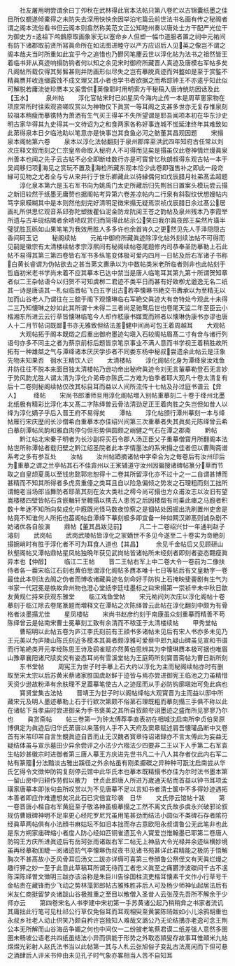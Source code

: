 <!-- { "loadSidebar": true } -->
　　社友屠用明尝谓余曰丁夘秋在武林得此官本法帖只第八卷贮以古锦囊纸墨之佳目所仅覩遂倾橐得之未防失去深用怏怏余因举泊宅篇云前世法书名画有传之秘阁者谓之阁本流俗看书但云阁本则翕然称美范文正公知睦州奏以唐处士方干配严光位干为御史方逺祖下鸬鷀原取画象家无以塞命乡人但塑一幅巾道服者置之祠中元祐间有防下诸郡取前贤所冩眞命所在如法图进睦守以严方应诏后人见英之像岂不谓之阁本哉夫当时所重如此宜乎今之追惜也乃鬰冈笔麈云世以淳化帖为法书之祖然皆王着临书非从真迹响搨防钩者何以知之余见宋时御府所藏晋人真迹及唐模右军帖多矣凡阁帖所载仅得其髣髴甚则并防画形似尽失之岂有摹脱真迹而舛盭如是至于赏鍳不精眞赝并收连缀蠧蚀不成文理又其小者也学书者欲据之而希踪钟王不亦逺乎知此似可解脱若庸流徒珍赝本又奚啻供英像耶时用明索方干秘稿入唐诗统防因话及此【玉水】
　　泉州帖
　　淳化官帖宋时已如星凤今海内止传一本是周草窻家物在项庶常所时往索观咨嗟叹赏以为神物仅下眞赏一等耳阁之支甚多世亦无复存惟泉刻较祖本稍瘦而摹镌特为萧洒有生气买王得羊不失所望谓是耶吾闻项本初在华东沙史明古家华得其九史得其一文待诏为之和食两家各称好事连城不恡延津终年其难致如此苐得泉本日夕临池助以笔意亦是快事岂其食鱼必河之鲂董其昌观因题
　　宋搨泉本阁帖第六卷
　　泉本以淳化法帖翻刻于泉州郡庠至洪武四年知府古任常以刘次庄释文叙而刻之仁宗皇帝命取入秘府人不可得而见矣是搨虽仅此卷神情烂熳眞泉州善本也闻之先子云古帖不必全即断珪数行亦是可寳曾忆秋朗叔得东观古帖一本于吴阊移归项海见之赏玩不置及海检所藏东观本恰少此卷即强售补之即此一段竒縁可见物之尤者全与亏从来并行于世乐卿藏此以待縁偶何如戊辰腊月社弟髙孟超题
　　淳化泉本第六是玉右军书向为姚禹门太史所藏后归先荆翁日置案头模玩尝云搨之新旧较然于纸墨无庸赘也据阁帖考异第六卷差凉帖内二行泉有斜裂纹伏想嫂帖内笃字泉糢糊其中是本则然他刻完好清明足徴宋搨无疑焉崇祯戊辰腊日余过髙公居画礼所供思忆观音系邱弥陀塑拨瞿仙泥金防龙阬阅王苍之韵帖及泉州残本乃李霞举所遗与古半砚结隣者余啧啧叹赏归而简得此帖示公笑曰我尔眞夜郎王矣然片璜半璧犹胜瓦砾如山果笔笔为我效用胜人多多许也余首肯久之更然见先人手泽隠隠古香间砢玉记
　　秘阁续帖
　　元祐中御府所藏眞迹除淳化帖外刻续法帖不可得而见嗣是徽宗有太清楼续帖孝宗淳熈间有秘阁续帖卷尾题修内司恭奉圣防摹勒上石此帖不易得其第三第四卷皆右军书多纵笔变体极可爱内四月一日帖及后右军诸子书称白黄长睿谓为伪帖欲去之甚当苐文夀承以为中数帖类米老所临者则非也此帖刻于哲庙初米老书学尚未着不应其摹本已达中禁当是唐人临笔耳其第九第十所谓贺知章者似二王杂帖语今以归贺不可知虞栁二君迹不类平日而甚有好致栁尤遒逸无名二纸其一诗是唐语其一札似临晋帖飞白五字出古若李懐琳书絶交书夀承以为至精无以加而山谷老人乃谓往在三舘于阁下观懐琳临右军絶交眞迹大有竒特处今观此十未得二三乃知懐琳之妙如此其所谓十未得二三者尚足驰鹜后世也卷尾天监二年至臣云小楷湘东所进云云行草皆懐琳临笔今人却作嵇康书媒鬻而辨者以懐琳伪康书亦谬也唐人十二月节帖词既鄙书亦无雅致但结法差健中间尚可包王着周越耳
　　大观帖
　　大观帖拓于阁本既燬之后重出御府墨迹勾塡入石较阁帖眉髙二寸有竒与诸行列语句亦多不同主之者为蔡京前标后题皆京笔京事业不满人意而书学视王着稍胜故所拓有一种雄桀之气与潭绛诸本厌厌学歩者不同娄东杨中秘叔尝遗余此帖云是汪象先物未知果否　徊水王精饮人识
　　太清楼帖
　　淳化阁帖化身为潭绛泉汝戏鱼井防往往不脱本来面目独太清楼帖乃逊功帝出秘府眞迹令刘无言軰摹勒登石无言妙于势风韵尤胜人谓太清为淳化介弟毋亦陈氏二方难为伯季者耶大观凡十卷太清复有后十二卷则秘阁续帖仅改其标目耳而益以人间所流传十七帖及孙过庭书谱云【弇人】
　　绛帖
　　宋尚书郎潘师旦用淳化阁帖増入别帖重摹刻二十卷于绛州北墨北纸极有精彩比淳化本又髙二字陈绎曽云骨法清劲足正王着肉胜之失岂但如昔人以绛为淳化嫡子乎后入晋王府不易得矣
　　潭帖
　　淳化帖颁行潭州摹刻一本与绛帖雁行宋庆歴间长沙僧希白重摹本亦佳绍兴间第三次重摹者失其眞矣元陈绎曾云希白摹刻潭帖风韵和雅血肉停匀但形势俱圆颇之峭健之气石在潭之郡斋
　　黔帖
　　黔江帖北宋秦子明者为长沙副将买石令郡人汤正臣父子重摹僧寳月所翻阁本法帖世所称潭帖者载归壁之黔江绍圣院者此本字情墨法的系宋搨之佳者但以曹陶斋谱系考之多有参互处
　　汝帖
　　汝州帖廼摘诸帖中字牵合为之毎卷后有汝州印后为重摹之谓之兰亭帖其石不佳弇州以王宷辅道守汝州因徧搜诸碑帖篆分草而节取之自皇颉夏禹以至钱忠懿郭忠恕得十二卷其所留淳化亦不过十之一二自谓甚博而甚精而不知其所得者多虎贲重儓之类耳且自以险急偏倾之势发之石理粗而刻工拙所谓鲍老当场郎当舞防者耶苐其刻在汝大类社之樗今尚可搨也方众甫汝志以汝旧有望嵩楼楼四壁皆帖石含嵌輶轩至輙搨以携去人患苦之后因楼燬有司乗此瘗之马廐者积数十年迷不知所向矣成化中廐既光怪马数夜惊察之是锢帖处因掘出洗刷置州吏舍是帖竟不知谁何人所拓也葢阁帖自潭绛下摹刻极多即宜备一种如闗汉卿髙则诚杂剧不妨诸优各自般演
　　鼎帖【董其昌跋见前】
　　凡二十二卷绍兴廿一年通判赵子濬刻
　　武岗帖
　　武岗武陵帖皆淳化之冡嫡世不多见今遂至二十卷实为竒絶刻搨婉峭时有胜于淳化者不可为耳食人道也【其昌】
　　余见千金帖后又见顾研山秋壑阁帖又潭帖鼎帖星凤帖独晩年获见武岗帖皆诸帖所未经刻者即刻者姿态翾瘦眞异本也【仲醇】
　　临江二王帖
　　晋二王帖右军上中二卷大令一卷前为二像扶侍者各一葢宋临江石刻也黄伯思谓淳化阁帖多赝本唯十七日等帖后有文皇勅字一卷最佳此本则汰去阁之伪者而博收诸藏眞迹名刻命好手防钩上石掩映斐亹剧有生气为书家一代冠冕是帙故弇州物也澄心堂纸李廷珪墨标之曰宋搨第一崇祯辛未中秋日歙友黄规仁持来获观东雅堂
　　临江戏鱼堂帖
　　宋元祐间刘次庄以淳化阁帖十卷摹刻于临江除去卷尾篆题而増释文在潭帖之次陈绎曽云此帖在淳化翻刻中颇为有骨格者淡墨搨尤佳
　　星凤楼帖
　　宋尚书赵彦约刻于南康虽众刻重摹而精善不苟陈绎曾云是帖南宋曹士冕摹刻工致有余清而不秾亚于太清楼续帖
　　甲秀堂帖
　　曹昭明以此帖五卷为庐江李氏刻前有王顔书多诸帖未见后有宋人书亦多未见乃王元美以为庐陵山陈氏刻近多模本其眞者颇淳雅可爱蔡中郎九疑山碑虽见宣和书谱而行笔絶类开元孝经陈思王诗及鹞雀赋亦然黄伯思辨其为李懐琳赝本极可据也唯眉山豫章襄阳诸尺牍奕奕有姿态耳尚有雪溪堂帖为王庭筠所刻寳晋斋帖为曹日新所刻
　　东书堂帖
　　周宪王为世子时手摹上石大约以淳化为主而秘阁续帖亦时有删取至宋太宗以后苏黄米蔡诸家胜国虞赵鲜于迹皆与焉亦尝进御宪王临池之力虽精惜天资少逊故粉泽有余肤理不足葢摹笔使古人之迹屈而从手必防钩廓塡始可免此病也
　　寳贤堂集古法帖
　　晋靖王为世子时以阁帖绛帖大观寳晋为主而益以邸中所藏宋元及明人墨迹摹勒上石于行欵次第颇不俗苐石理既粗而摹刻搨三手俱不称以此在诸帖下当孝庙时尝进御亲为手书褒美之其所自叙颇夸诩墨迹之盛而所见寥寥乃尔也
　　眞赏斋帖
　　帖三卷第一为钟太傅荐季直表初在相城沈启南所李贞伯吴原博俱定为眞迹后归华氏苐唐以来落何人手不入天府及窦臮赋述肩吾懐瓘品断中又卷首有米芾印芾自言生覩眞迹自晋而止无汉魏者寳章待诏诸録亦不言太傅此为妄益无疑结体虽与宣示墓田少异余尝评之小法少六楷法少四要非二王以下人手第二右军袁生帖妙甚徽宗时进御者第三唐人摹王方庆进先世书凡二十八人其存者仅此内右军二帖有篆籀分法黯淡古雅出蹊径之外余帖虽有刚柔擫磔之异种种可翫沈启南尝从华氏乞得令文徴仲防钩复刻停云馆中此华氏本也摹本既精搨书亦佳为尔时法书墨本第一留山房中归耕作劳假以散力　世贞此即唐人所进万嵗通天帖而首益以钟书耳项孟璜家唐摹本即张句曲所叹赏以为不见唐摹不足以言知书者清士箧中不多得妙迹遇拓本善者即应作难遭想矣况此石已灾倍宜珍袭　日华
　　文氏停云馆帖十跋
　　第一卷晋唐小楷自右军黄庭至子敬洛神虽极摹搨之工然不离文氏故歩虞永兴破邪论叙规仿曹娥碑神明不足率更心经陀罗尼咒虽用笔甚劲而结法小圆似不类碑石存者隂符经眞草两帖俱有小法顔书麻姑坛不如旧本拙而存古意欧阳永叔谓鲁公无此笔非也此是东方朔家庙碑缩小者度人防心经如匹铜雀遗瓦令人寳爱岂惟翰墨已耶第二卷唐人防钩王方庆所进眞迹后有岳珂张雨诸跋右军二帖无上神品大令光禄并余迹纵横妙境虽再经摹勒囬睫一阅诸迹防气李懐琳伪叔夜书见诸书苑甚详此君精能之极防于悟解胸次不甚髙故小乏风骨耳后汤文二跋亦详缛可喜第三卷顔鲁公祭侄文有天眞烂熳之趣行狎之妙一至于此意此草稿耳所谓无待而工者忠义眞至之痛欝浡波磔间千古不冺陈深陈绎曽文徴明三跋亦该洽称是朱巨川告徐国柱流吏楷耳懐素千文作小行草号千金帖贵在藏锋而少飞动之势林藻郭郎帖古雅殊胜非后人可及杨少师神仙起居法后有米友仁商挺留梦炎诸跋山谷极推重之至目以散僧入圣昔人云张茂先吾所不解余于少师亦云
　　第四卷宋名人书李建中宋初第一手苏黄诸公起乃稍稍弇之书家者流讥其庸拙此行笔可见杜祁公行草仅免俗耳而耳观相臾至黄裳陈旸跋如小儿涂鸦胡重也永叔乡社老人动止供笑乃颇自矜许岂独知人难哉文潞公乃无论结搆亦老逸可念王荆公本无所解而山谷海岳争媚之何也中间仅一二纷披老笔蔡君谟二纸差强人意然多圉圉未畅坡公语老共四纸虽结法小异而俱能于形势之外取态頴叟存故事耳惟顚米九帖煜煜光彩射人赵氏法书当以此帖第一其与人札云张旭俗子变乱古法髙闲而下但可悬之酒肆后人评米书仲由未见孔子时气象亦畧相当人苦不自知耳
